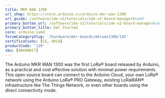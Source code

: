 ```yaml
---
title: MKR WAN 1300
url_shop: https://store.arduino.cc/arduino-mkr-wan-1300
url_guide: /software/ide-v2/tutorials/ide-v2-board-manager#samd
primary_button_url: /software/ide-v2/tutorials/ide-v2-board-manager#samd
primary_button_title: Get Started
core: arduino:samd
forumCategorySlug: '/hardware/mkr-boards/mkrwan1300/145'
certifications: [CE, UKCA]
productCode: '129'
sku: [ABX00017]
---
```



The Arduino MKR WAN 1300 was the first LoRa® board released by Arduino, as a practical and cost effective solution with minimal power requirements. This open source board can connect to the Arduino Cloud, your own LoRa® network using the Arduino LoRa® PRO Gateway, existing LoRaWAN® infrastructure like The Things Network, or even other boards using the direct connectivity mode.